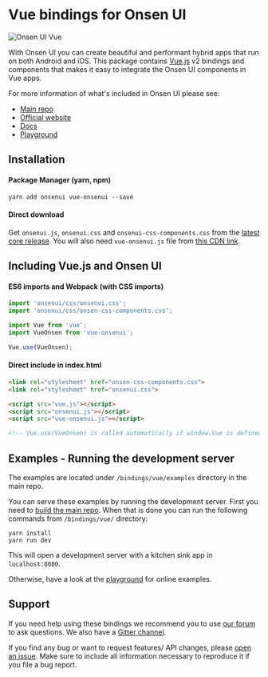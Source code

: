 # Vue bindings for Onsen UI

![Onsen UI Vue](https://cloud.githubusercontent.com/assets/6549462/18077336/e982c922-6ebf-11e6-895d-232357ff8f8c.png)

With Onsen UI you can create beautiful and performant hybrid apps that run on both Android and iOS. This package contains [Vue.js](https://vuejs.org) v2 bindings and components that makes it easy to integrate the Onsen UI components in Vue apps.

For more information of what's included in Onsen UI please see:

* [Main repo](https://github.com/OnsenUI/OnsenUI)
* [Official website](https://onsen.io/)
* [Docs](https://onsen.io/v2/guide/vue/)
* [Playground](http://tutorial.onsen.io/?framework=vue&category=reference&module=page)

## Installation

#### Package Manager (yarn, npm)

```
yarn add onsenui vue-onsenui --save
```

#### Direct download

Get `onsenui.js`, `onsenui.css` and `onsenui-css-components.css` from the [latest core release](https://github.com/OnsenUI/OnsenUI-dist/releases). You will also need `vue-onsenui.js` file from [this CDN link](https://unpkg.com/vue-onsenui).

## Including Vue.js and Onsen UI

#### ES6 imports and Webpack (with CSS imports)

```javascript
import 'onsenui/css/onsenui.css';
import 'onsenui/css/onsen-css-components.css';

import Vue from 'vue';
import VueOnsen from 'vue-onsenui';

Vue.use(VueOnsen);
```

#### Direct include in index.html

```html
<link rel="stylesheet" href="onsen-css-components.css">
<link rel="stylesheet" href="onsenui.css">

<script src="vue.js"></script>
<script src="onsenui.js"></script>
<script src="vue-onsenui.js"></script>

<!-- Vue.use(VueOnsen) is called automatically if window.Vue is defined -->
```

## Examples - Running the development server

The examples are located under `/bindings/vue/examples` directory in the main repo.

You can serve these examples by running the development server. First you need to [build the main repo](https://github.com/OnsenUI/OnsenUI#how-to-manually-build-this-project). When that is done you can run the following commands from `/bindings/vue/` directory:

```
yarn install
yarn run dev
```

This will open a development server with a kitchen sink app in `localhost:8080`.

Otherwise, have a look at the [playground](https://tutorial.onsen.io/) for online examples.

## Support

If you need help using these bindings we recommend you to use [our forum](https://community.onsen.io/) to ask questions. We also have a [Gitter channel](https://gitter.im/OnsenUI/OnsenUI).

If you find any bug or want to request features/ API changes, please [open an issue](https://github.com/OnsenUI/OnsenUI/issues). Make sure to include all information necessary to reproduce it if you file a bug report.
